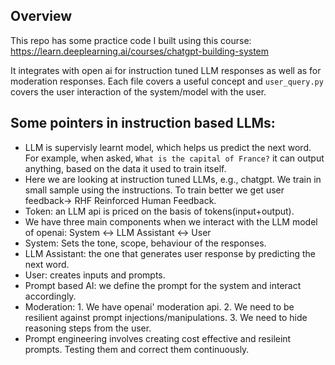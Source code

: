 ## Overview
This repo has some practice code I built using this course: https://learn.deeplearning.ai/courses/chatgpt-building-system

It integrates with open ai for instruction tuned LLM responses as well as for moderation responses. 
Each file covers a useful concept and `user_query.py` covers the user interaction of the system/model with the user. 

## Some pointers in instruction based LLMs:
- LLM is supervisly learnt model, which helps us predict the next word. For example, when asked, `What is the capital of France?` it can output anything, based on the data it used to train itself.
- Here we are looking at instruction tuned LLMs, e.g., chatgpt. We train in small sample using the instructions. To train better we get user feedback-> RHF Reinforced Human Feedback.
- Token: an LLM api is priced on the basis of tokens(input+output).
- We have three main components when we interact with the LLM model of openai: System <-> LLM Assistant <-> User
- System: Sets the tone, scope, behaviour of the responses.
- LLM Assistant: the one that generates user response by predicting the next word.
- User: creates inputs and prompts.
- Prompt based AI: we define the prompt for the system and interact accordingly.
- Moderation: 1. We have openai' moderation api. 2. We need to be resilient against prompt injections/manipulations. 3. We need to hide reasoning steps from the user.
- Prompt engineering involves creating cost effective and resileint prompts. Testing them and correct them continuously. 

